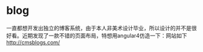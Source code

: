 # blog
一直都想开发出独立的博客系统，由于本人非美术设计毕业，所以设计的并不是很好看。近期发现了一款不错的页面布局，特想用angular4仿造一下：网站如下
http://cmsblogs.com/
